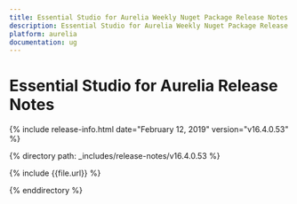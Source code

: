```yaml
---
title: Essential Studio for Aurelia Weekly Nuget Package Release Notes  
description: Essential Studio for Aurelia Weekly Nuget Package Release Notes  
platform: aurelia
documentation: ug
---
```


# Essential Studio for Aurelia  Release Notes  

{% include release-info.html date="February 12, 2019"  version="v16.4.0.53" %} 


{% directory path: _includes/release-notes/v16.4.0.53 %}

{% include {{file.url}} %}

{% enddirectory %}